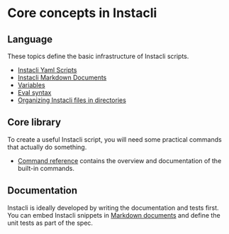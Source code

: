 # Core concepts in Instacli

## Language

These topics define the basic infrastructure of Instacli scripts.

* [Instacli Yaml Scripts](Instacli%20Yaml%20Scripts.spec.md)
* [Instacli Markdown Documents](Instacli%20Markdown%20Documents.spec.md)
* [Variables](Variables.spec.md)
* [Eval syntax](Eval%20syntax.spec.md)
* [Organizing Instacli files in directories](Organizing%20Instacli%20files%20in%20directories.spec.md)

## Core library

To create a useful Instacli script, you will need some practical commands that actually do something.

* [Command reference](../commands) contains the overview and documentation of the built-in commands.

## Documentation

Instacli is ideally developed by writing the documentation and tests first. You can embed Instacli snippets
in [Markdown documents](Instacli%20Markdown%20Documents.spec.md) and define the unit tests as part of the spec.
